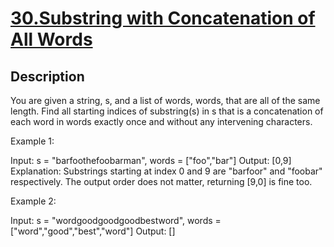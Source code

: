 # [30.Substring with Concatenation of All Words](https://leetcode.com/problems/substring-with-concatenation-of-all-words/)
        
## Description
        
You are given a string, s, and a list of words, words, that are all of the same length. Find all starting indices of substring(s) in s that is a concatenation of each word in words exactly once and without any intervening characters.

Example 1:


Input:
  s = &quot;barfoothefoobarman&quot;,
  words = [&quot;foo&quot;,&quot;bar&quot;]
Output: [0,9]
Explanation: Substrings starting at index 0 and 9 are &quot;barfoor&quot; and &quot;foobar&quot; respectively.
The output order does not matter, returning [9,0] is fine too.


Example 2:


Input:
  s = &quot;wordgoodgoodgoodbestword&quot;,
  words = [&quot;word&quot;,&quot;good&quot;,&quot;best&quot;,&quot;word&quot;]
Output: []

